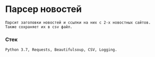 # Парсер новостей

```
Парсит заголовки новостей и ссылки на них с 2-х новостных сайтов.
Также сохраняет их в csv файл.
```

### Стек
```
Python 3.7, Requests, Beautifulsoup, СSV, Logging.
```
